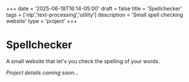 +++
date = '2025-06-18T16:14-05:00'
draft = false
title = 'Spellchecker'
tags = ['nlp','text-processing','utility']
description = 'Small spell checking website'
type = 'project'
+++

# Spellchecker

A small website that let's you check the spelling of your words.

*Project details coming soon...*
